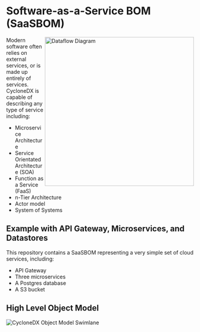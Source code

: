 # Software-as-a-Service BOM (SaaSBOM)

<img src="https://cyclonedx.org/theme/assets/images/dataflow-diagram-1.svg" width="400" alt="Dataflow Diagram" align="right">

Modern software often relies on external services, or is made up entirely of services. CycloneDX is capable of describing any type of service including:
- Microservice Architecture
- Service Orientated Architecture (SOA)
- Function as a Service (FaaS)
- n-Tier Architecture
- Actor model
- System of Systems

## Example with API Gateway, Microservices, and Datastores

This repository contains a SaaSBOM representing a very simple set of cloud services, including:
* API Gateway
* Three microservices
* A Postgres database
* A S3 bucket

## High Level Object Model
![CycloneDX Object Model Swimlane](https://cyclonedx.org/theme/assets/images/CycloneDX-Object-Model-Swimlane.svg)
